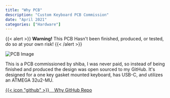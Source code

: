 ```yaml
---
title: "Why PCB"
description: "Custom Keyboard PCB Commission"
date: "April 2021"
categories: ["Hardware"]
---
```

{{< alert >}}
**Warning!** This PCB Hasn't been finished, produced, or tested, do so at your own risk!
{{< /alert >}}

![PCB Image](hardware/why.png "Back of the PCB")

This is a PCB commissioned by shiba, I was never paid, so instead of being finished and produced the design was open sourced to my GitHub. It's designed for a one key gasket mounted keyboard, has USB-C, and utilizes an ATMEGA 32u2-MU.

[{{< icon "github" >}}&nbsp;&nbsp;&nbsp;&nbsp;Why GitHub Repo](https://github.com/lfgberg/why-PCB)
